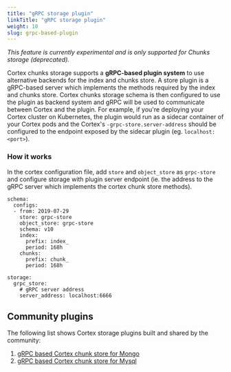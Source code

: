 ```yaml
---
title: "gRPC storage plugin"
linkTitle: "gRPC storage plugin"
weight: 10
slug: grpc-based-plugin
---
```


_This feature is currently experimental and is only supported for Chunks storage (deprecated)._

Cortex chunks storage supports a **gRPC-based plugin system** to use alternative backends for the index and chunks store.
A store plugin is a gRPC-based server which implements the methods required by the index and chunks store. Cortex chunks storage schema is then configured to use the plugin as backend system and gRPC will be used to communicate between Cortex and the plugin.
For example, if you're deploying your Cortex cluster on Kubernetes, the plugin would run as a sidecar container of your Cortex pods and the Cortex's `-grpc-store.server-address` should be configured to the endpoint exposed by the sidecar plugin (eg. `localhost:<port>`).

### How it works

In the cortex configuration file, add `store` and `object_store` as `grpc-store` and configure storage with plugin server endpoint (ie. the address to the gRPC server which implements the cortex chunk store methods).

```
schema:
  configs:
  - from: 2019-07-29
    store: grpc-store
    object_store: grpc-store
    schema: v10
    index:
      prefix: index_
      period: 168h
    chunks:
      prefix: chunk_
      period: 168h

storage:
  grpc_store:
    # gRPC server address
    server_address: localhost:6666
```

## Community plugins

The following list shows Cortex storage plugins built and shared by the community:

1. [gRPC based Cortex chunk store for Mongo](https://github.com/VineethReddy02/cortex-mongo-store)
2. [gRPC based Cortex chunk store for Mysql](https://github.com/VineethReddy02/cortex-mysql-store)

